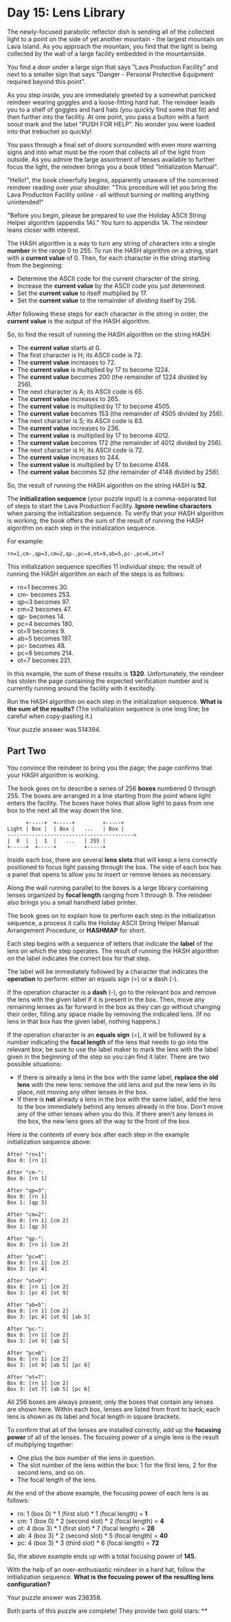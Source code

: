 # Day 15: Lens Library

The newly-focused parabolic reflector dish is sending all of the collected light to a point on the side of yet another
mountain - the largest mountain on Lava Island. As you approach the mountain, you find that the light is being collected
by the wall of a large facility embedded in the mountainside.

You find a door under a large sign that says "Lava Production Facility" and next to a smaller sign that says "Danger -
Personal Protective Equipment required beyond this point".

As you step inside, you are immediately greeted by a somewhat panicked reindeer wearing goggles and a loose-fitting hard
hat. The reindeer leads you to a shelf of goggles and hard hats (you quickly find some that fit) and then further into
the facility. At one point, you pass a button with a faint snout mark and the label "PUSH FOR HELP". No wonder you were
loaded into that trebuchet so quickly!

You pass through a final set of doors surrounded with even more warning signs and into what must be the room that
collects all of the light from outside. As you admire the large assortment of lenses available to further focus the
light, the reindeer brings you a book titled "Initialization Manual".

"Hello!", the book cheerfully begins, apparently unaware of the concerned reindeer reading over your shoulder. "This
procedure will let you bring the Lava Production Facility online - all without burning or melting anything unintended!"

"Before you begin, please be prepared to use the Holiday ASCII String Helper algorithm (appendix 1A)." You turn to
appendix 1A. The reindeer leans closer with interest.

The HASH algorithm is a way to turn any string of characters into a single **number** in the range 0 to 255. To run the
HASH algorithm on a string, start with a **current value** of 0. Then, for each character in the string starting from
the beginning:

* Determine the ASCII code for the current character of the string.
* Increase the **current value** by the ASCII code you just determined.
* Set the **current value** to itself multiplied by 17.
* Set the **current value** to the remainder of dividing itself by 256.

After following these steps for each character in the string in order, the **current value** is the output of the HASH
algorithm.

So, to find the result of running the HASH algorithm on the string HASH:

* The **current value** starts at 0.
* The first character is H; its ASCII code is 72.
* The **current value** increases to 72.
* The **current value** is multiplied by 17 to become 1224.
* The **current value** becomes 200 (the remainder of 1224 divided by 256).
* The next character is A; its ASCII code is 65.
* The **current value** increases to 265.
* The **current value** is multiplied by 17 to become 4505.
* The **current value** becomes 153 (the remainder of 4505 divided by 256).
* The next character is S; its ASCII code is 83.
* The **current value** increases to 236.
* The **current value** is multiplied by 17 to become 4012.
* The **current value** becomes 172 (the remainder of 4012 divided by 256).
* The next character is H; its ASCII code is 72.
* The **current value** increases to 244.
* The **current value** is multiplied by 17 to become 4148.
* The **current value** becomes 52 (the remainder of 4148 divided by 256).

So, the result of running the HASH algorithm on the string HASH is **52**.

The **initialization sequence** (your puzzle input) is a comma-separated list of steps to start the Lava Production
Facility. **Ignore newline characters** when parsing the initialization sequence. To verify that your HASH algorithm is
working, the book offers the sum of the result of running the HASH algorithm on each step in the initialization
sequence.

For example:

```
rn=1,cm-,qp=3,cm=2,qp-,pc=4,ot=9,ab=5,pc-,pc=6,ot=7
```

This initialization sequence specifies 11 individual steps; the result of running the HASH algorithm on each of the
steps is as follows:

* rn=1 becomes 30.
* cm- becomes 253.
* qp=3 becomes 97.
* cm=2 becomes 47.
* qp- becomes 14.
* pc=4 becomes 180.
* ot=9 becomes 9.
* ab=5 becomes 197.
* pc- becomes 48.
* pc=6 becomes 214.
* ot=7 becomes 231.

In this example, the sum of these results is **1320**. Unfortunately, the reindeer has stolen the page containing the
expected verification number and is currently running around the facility with it excitedly.

Run the HASH algorithm on each step in the initialization sequence. **What is the sum of the results?** (The
initialization sequence is one long line; be careful when copy-pasting it.)

Your puzzle answer was 514394.

## Part Two

You convince the reindeer to bring you the page; the page confirms that your HASH algorithm is working.

The book goes on to describe a series of 256 **boxes** numbered 0 through 255. The boxes are arranged in a line starting
from the point where light enters the facility. The boxes have holes that allow light to pass from one box to the next
all the way down the line.

```
      +-----+  +-----+         +-----+
Light | Box |  | Box |   ...   | Box |
----------------------------------------->
|  0  |  |  1  |   ...   | 255 |
+-----+  +-----+         +-----+
```

Inside each box, there are several **lens slots** that will keep a lens correctly positioned to focus light passing
through the box. The side of each box has a panel that opens to allow you to insert or remove lenses as necessary.

Along the wall running parallel to the boxes is a large library containing lenses organized by **focal length** ranging
from 1 through 9. The reindeer also brings you a small handheld label printer.

The book goes on to explain how to perform each step in the initialization sequence, a process it calls the Holiday
ASCII String Helper Manual Arrangement Procedure, or **HASHMAP** for short.

Each step begins with a sequence of letters that indicate the **label** of the lens on which the step operates. The
result of running the HASH algorithm on the label indicates the correct box for that step.

The label will be immediately followed by a character that indicates the **operation** to perform: either an equals
sign (=) or a dash (-).

If the operation character is a **dash** (-), go to the relevant box and remove the lens with the given label if it is
present in the box. Then, move any remaining lenses as far forward in the box as they can go without changing their
order, filling any space made by removing the indicated lens. (If no lens in that box has the given label, nothing
happens.)

If the operation character is an **equals sign** (=), it will be followed by a number indicating the **focal length** of
the lens that needs to go into the relevant box; be sure to use the label maker to mark the lens with the label given in
the beginning of the step so you can find it later. There are two possible situations:

* If there is already a lens in the box with the same label, **replace the old lens** with the new lens: remove the old
  lens and put the new lens in its place, not moving any other lenses in the box.
* If there is **not** already a lens in the box with the same label, add the lens to the box immediately behind any
  lenses already in the box. Don't move any of the other lenses when you do this. If there aren't any lenses in the box,
  the new lens goes all the way to the front of the box.

Here is the contents of every box after each step in the example initialization sequence above:

```
After "rn=1":
Box 0: [rn 1]

After "cm-":
Box 0: [rn 1]

After "qp=3":
Box 0: [rn 1]
Box 1: [qp 3]

After "cm=2":
Box 0: [rn 1] [cm 2]
Box 1: [qp 3]

After "qp-":
Box 0: [rn 1] [cm 2]

After "pc=4":
Box 0: [rn 1] [cm 2]
Box 3: [pc 4]

After "ot=9":
Box 0: [rn 1] [cm 2]
Box 3: [pc 4] [ot 9]

After "ab=5":
Box 0: [rn 1] [cm 2]
Box 3: [pc 4] [ot 9] [ab 5]

After "pc-":
Box 0: [rn 1] [cm 2]
Box 3: [ot 9] [ab 5]

After "pc=6":
Box 0: [rn 1] [cm 2]
Box 3: [ot 9] [ab 5] [pc 6]

After "ot=7":
Box 0: [rn 1] [cm 2]
Box 3: [ot 7] [ab 5] [pc 6]
```

All 256 boxes are always present; only the boxes that contain any lenses are shown here. Within each box, lenses are
listed from front to back; each lens is shown as its label and focal length in square brackets.

To confirm that all of the lenses are installed correctly, add up the **focusing power** of all of the lenses. The
focusing power of a single lens is the result of multiplying together:

* One plus the box number of the lens in question.
* The slot number of the lens within the box: 1 for the first lens, 2 for the second lens, and so on.
* The focal length of the lens.

At the end of the above example, the focusing power of each lens is as follows:

* rn: 1 (box 0) * 1 (first slot) * 1 (focal length) = **1**
* cm: 1 (box 0) * 2 (second slot) * 2 (focal length) = **4**
* ot: 4 (box 3) * 1 (first slot) * 7 (focal length) = **28**
* ab: 4 (box 3) * 2 (second slot) * 5 (focal length) = **40**
* pc: 4 (box 3) * 3 (third slot) * 6 (focal length) = **72**

So, the above example ends up with a total focusing power of **145**.

With the help of an over-enthusiastic reindeer in a hard hat, follow the initialization sequence. **What is the focusing
power of the resulting lens configuration?**

Your puzzle answer was 236358.

Both parts of this puzzle are complete! They provide two gold stars: **
